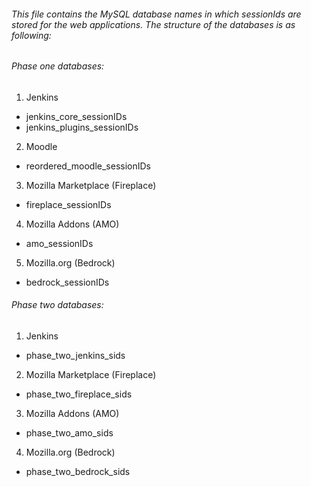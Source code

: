 ###### This file contains the MySQL database names in which sessionIds are stored for the web applications. The structure of the databases is as following:

###### Phase one databases:
1. Jenkins
  - jenkins_core_sessionIDs
  - jenkins_plugins_sessionIDs
2. Moodle
  - reordered_moodle_sessionIDs
3. Mozilla Marketplace (Fireplace)
  - fireplace_sessionIDs
4. Mozilla Addons (AMO)
  - amo_sessionIDs
5. Mozilla.org (Bedrock)
  - bedrock_sessionIDs

###### Phase two databases:
1. Jenkins
  - phase_two_jenkins_sids
2. Mozilla Marketplace (Fireplace)
  - phase_two_fireplace_sids
3. Mozilla Addons (AMO)
  - phase_two_amo_sids
4. Mozilla.org (Bedrock)
  - phase_two_bedrock_sids
